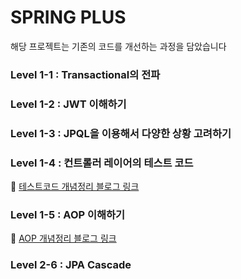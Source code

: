 # SPRING PLUS
해당 프로젝트는 기존의 코드를 개선하는 과정을 담았습니다

### Level 1-1 : Transactional의 전파

### Level 1-2 : JWT 이해하기

### Level 1-3 : JPQL을 이용해서 다양한 상황 고려하기

### Level 1-4 : 컨트롤러 레이어의 테스트 코드
🔗  <a href = "https://velog.io/@minjee2758/SPRING-%ED%85%8C%EC%8A%A4%ED%8A%B8-%EC%BD%94%EB%93%9C-%EB%8B%A8%EC%9C%84-%EC%8A%AC%EB%9D%BC%EC%9D%B4%EC%8A%A4-%ED%86%B5%ED%95%A9-%ED%85%8C%EC%8A%A4%ED%8A%B8-%ED%86%BA%EC%95%84%EB%B3%B4%EA%B8%B0"> 테스트코드 개념정리 블로그 링크 </a>

### Level 1-5 : AOP 이해하기
🔗  <a href = "https://velog.io/@minjee2758/SPRING-%EB%AA%A8%EB%A5%B4%EB%8A%94-%EA%B0%9C%EB%85%90-%EC%A0%95%EB%A6%AC-AOP-RequestParam-Paging"> AOP 개념정리 블로그 링크 </a>

### Level 2-6 : JPA Cascade
